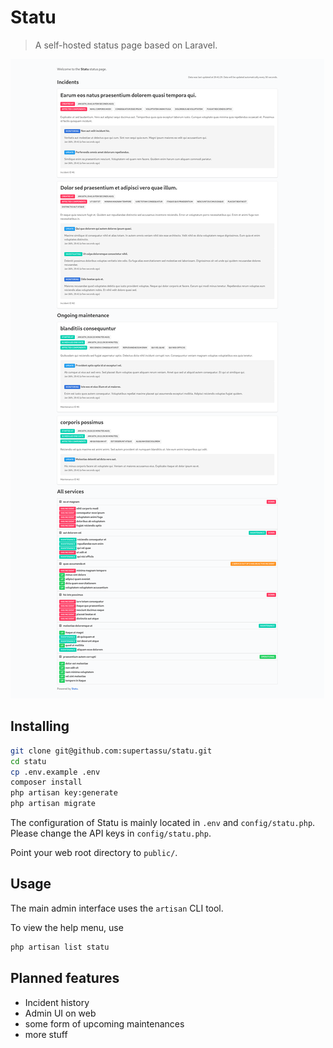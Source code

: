 # Statu

> A self-hosted status page based on Laravel.

![Preview image](docs/preview.png)

## Installing

```bash
git clone git@github.com:supertassu/statu.git
cd statu
cp .env.example .env
composer install
php artisan key:generate
php artisan migrate
```

The configuration of Statu is mainly located in `.env` and `config/statu.php`.
Please change the API keys in `config/statu.php`.

Point your web root directory to `public/`.

## Usage

The main admin interface uses the `artisan` CLI tool.

To view the help menu, use

```bash
php artisan list statu
```

## Planned features

- Incident history
- Admin UI on web
- some form of upcoming maintenances
- more stuff
